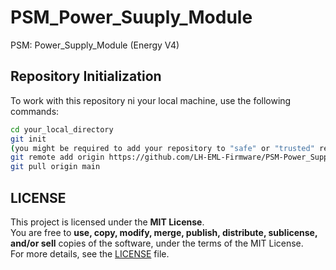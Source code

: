 # PSM_Power_Suuply_Module
PSM: Power_Supply_Module (Energy V4)

## Repository Initialization

To work with this repository ni your local machine, use the following commands:

```bash
cd your_local_directory
git init
(you might be required to add your repository to "safe" or "trusted" repos)
git remote add origin https://github.com/LH-EML-Firmware/PSM-Power_Supply_Module.git
git pull origin main
```

## LICENSE  
This project is licensed under the **MIT License**.  
You are free to **use, copy, modify, merge, publish, distribute, sublicense, and/or sell** copies of the software, under the terms of the MIT License.  
For more details, see the [LICENSE](./LICENSE) file.